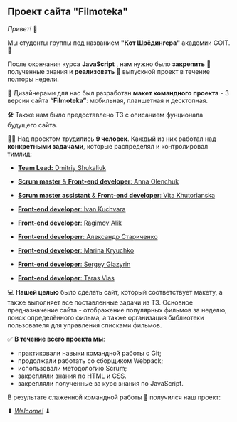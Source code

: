 ## Проект сайта "Filmoteka"

_Привет!_ :wave:

Мы студенты группы под названием **"Кот Шрёдингера"** академии GOIT. :rocket:

После окончания курса **JavaScript** , нам нужно было **закрепить** :pushpin:
полученные знания и **реализовать** :page_with_curl: выпускной проект в течение
полторы недели.

:art: Дизайнерами для нас был разработан **макет командного проекта** - 3 версии
сайта **“Filmoteka”**: мобильная, планшетная и десктопная.

:hammer_and_wrench: Также нам было предоставлено ТЗ с описанием фунционала будущего сайта.

:man_student: Над проектом трудились **9 человек**. Каждый из них работал над **конкретными задачами**, которые 
распределял и контролировал тимлид:

- [**Team Lead:** Dmitriy Shukaliuk](https://github.com/mityaua)

- [**Scrum master** & **Front-end developer**: Anna Olenchuk](https://github.com/AnnaOlenchuk)

- [**Scrum master assistant** & **Front-end developer**: Vita Khutorianska](https://github.com/vita-khutorianska)

- [**Front-end developer**: Ivan Kuchvara](https://github.com/Kuchvara)

- [**Front-end developer**: Ragimov Alik](https://github.com/ragimovalik)

- [**Front-end developerr**: Александр Стариченко](https://github.com/Glasgalas)

- [**Front-end developer**: Marina Kryuchko](https://github.com/MarinaKryuchko88)

- [**Front-end developer**: Sergey Glazyrin](https://github.com/sgcruiser)

- [**Front-end developer**: Taras Vlas](https://github.com/taras-vlas)

:computer: **Нашей целью** было сделать сайт, который соответствует макету, а также выполняет все поставленные задачи из ТЗ. Основное предназначение сайта - отображение популярных фильмов за неделю, поиск определённого фильма, а также организация библиотеки пользователя для управления списками фильмов.

:white_check_mark: **В течение всего проекта мы**:

- практиковали навыки командной работы с Git;
- продолжали работать со сборщиком Webpack;
- использовали методологию Scrum;
- закрепляли знания по HTML и CSS.
- закрепляли полученные за курс знания по JavaScript.

В результате слаженной командной работы :handshake: получился наш проект:

⬇ [_Welcome!_](https://mityaua.github.io/filmoteka) ⬇
